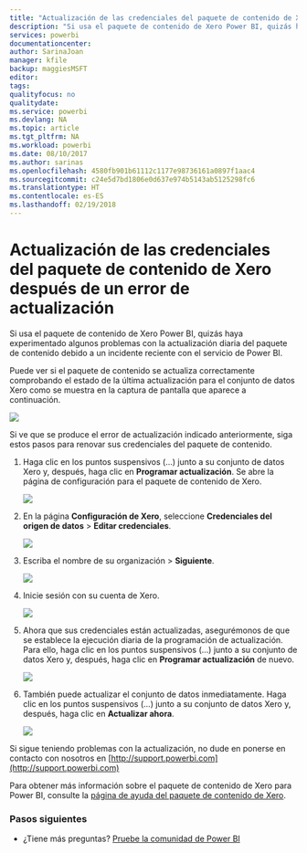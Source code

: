 ```yaml
---
title: "Actualización de las credenciales del paquete de contenido de Xero"
description: "Si usa el paquete de contenido de Xero Power BI, quizás haya experimentado un problema con la actualización diaria del paquete de contenido debido a un incidente reciente con el servicio de Power BI."
services: powerbi
documentationcenter: 
author: SarinaJoan
manager: kfile
backup: maggiesMSFT
editor: 
tags: 
qualityfocus: no
qualitydate: 
ms.service: powerbi
ms.devlang: NA
ms.topic: article
ms.tgt_pltfrm: NA
ms.workload: powerbi
ms.date: 08/10/2017
ms.author: sarinas
ms.openlocfilehash: 4580fb901b61112c1177e98736161a0897f1aac4
ms.sourcegitcommit: c24e5d7bd1806e0d637e974b5143ab5125298fc6
ms.translationtype: HT
ms.contentlocale: es-ES
ms.lasthandoff: 02/19/2018
---
```

# <a name="how-to-refresh-your-xero-content-pack-credentials-if-refresh-failed"></a>Actualización de las credenciales del paquete de contenido de Xero después de un error de actualización
Si usa el paquete de contenido de Xero Power BI, quizás haya experimentado algunos problemas con la actualización diaria del paquete de contenido debido a un incidente reciente con el servicio de Power BI.

Puede ver si el paquete de contenido se actualiza correctamente comprobando el estado de la última actualización para el conjunto de datos Xero como se muestra en la captura de pantalla que aparece a continuación.

![](media/service-refresh-xero-credentials/powerbi-xero-refresh-failed.png)

Si ve que se produce el error de actualización indicado anteriormente, siga estos pasos para renovar sus credenciales del paquete de contenido.

1. Haga clic en los puntos suspensivos (...) junto a su conjunto de datos Xero y, después, haga clic en **Programar actualización**. Se abre la página de configuración para el paquete de contenido de Xero.
   
    ![](media/service-refresh-xero-credentials/powerbi-xero-schedule-refresh.png)
2. En la página **Configuración de Xero**, seleccione **Credenciales del origen de datos** > **Editar credenciales**.
   
    ![](media/service-refresh-xero-credentials/powerbi-xero-settings-page.png)
3. Escriba el nombre de su organización > **Siguiente**.
   
    ![](media/service-refresh-xero-credentials/powerbi-xero-configure.png)
4. Inicie sesión con su cuenta de Xero.
   
    ![](media/service-refresh-xero-credentials/powerbi-xero-welcome.png)
5. Ahora que sus credenciales están actualizadas, asegurémonos de que se establece la ejecución diaria de la programación de actualización. Para ello, haga clic en los puntos suspensivos (...) junto a su conjunto de datos Xero y, después, haga clic en **Programar actualización** de nuevo.
   
    ![](media/service-refresh-xero-credentials/powerbi-xero-refresh-schedule.png)
6. También puede actualizar el conjunto de datos inmediatamente. Haga clic en los puntos suspensivos (...) junto a su conjunto de datos Xero y, después, haga clic en **Actualizar ahora**.
   
    ![](media/service-refresh-xero-credentials/powerbi-xero-refresh-now.png)

Si sigue teniendo problemas con la actualización, no dude en ponerse en contacto con nosotros en [http://support.powerbi.com](http://support.powerbi.com) 

Para obtener más información sobre el paquete de contenido de Xero para Power BI, consulte la [página de ayuda del paquete de contenido de Xero](service-connect-to-xero.md).

### <a name="next-steps"></a>Pasos siguientes
* ¿Tiene más preguntas? [Pruebe la comunidad de Power BI](http://community.powerbi.com/)

